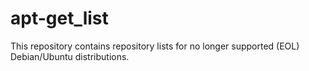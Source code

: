 apt-get_list
============

This repository contains repository lists for no longer supported (EOL) Debian/Ubuntu distributions.
